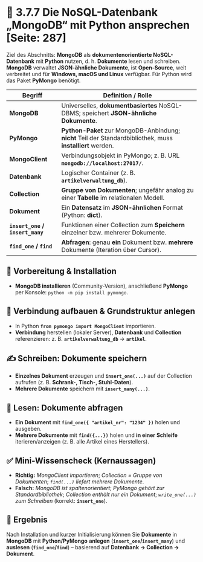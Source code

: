 # 🐍 3.7.7 Die NoSQL-Datenbank „MongoDB“ mit Python ansprechen [Seite: 287]

Ziel des Abschnitts: **MongoDB** als **dokumentenorientierte NoSQL-Datenbank** mit **Python** nutzen, d. h. **Dokumente** lesen und schreiben. **MongoDB** verwaltet **JSON-ähnliche Dokumente**, ist **Open-Source**, weit verbreitet und für **Windows, macOS und Linux** verfügbar. Für Python wird das Paket **PyMongo** benötigt. 

| **Begriff**                      | **Definition / Rolle**                                                                                       |
| -------------------------------- | ------------------------------------------------------------------------------------------------------------ |
| **MongoDB**                      | Universelles, **dokumentbasiertes** NoSQL-DBMS; speichert **JSON-ähnliche Dokumente**.                       |
| **PyMongo**                      | **Python-Paket** zur MongoDB-Anbindung; **nicht** Teil der Standardbibliothek, muss **installiert** werden.  |
| **MongoClient**                  | Verbindungsobjekt in PyMongo; z. B. URL **`mongodb://localhost:27017/`**.                                    |
| **Datenbank**                    | Logischer Container (z. B. **`artikelverwaltung_db`**).                                                      |
| **Collection**                   | **Gruppe von Dokumenten**; ungefähr analog zu einer **Tabelle** im relationalen Modell.                      |
| **Dokument**                     | Ein **Datensatz** im **JSON-ähnlichen** Format (Python: **dict**).                                           |
| **`insert_one` / `insert_many`** | Funktionen einer Collection zum **Speichern** einzelner bzw. mehrerer Dokumente.                             |
| **`find_one` / `find`**          | **Abfragen**: genau **ein** Dokument bzw. **mehrere** Dokumente (Iteration über Cursor).                     |

## 🧰 Vorbereitung & Installation

* **MongoDB installieren** (Community-Version), anschließend **PyMongo** per Konsole: `python -m pip install pymongo`. 

## 🔗 Verbindung aufbauen & Grundstruktur anlegen

* In Python **`from pymongo import MongoClient`** importieren.
* **Verbindung** herstellen (lokaler Server), **Datenbank** und **Collection** referenzieren: z. B. **`artikelverwaltung_db`** → **`artikel`**. 

## ✍️ Schreiben: Dokumente speichern

* **Einzelnes Dokument** erzeugen und **`insert_one(...)`** auf der Collection aufrufen (z. B. **Schrank-, Tisch-, Stuhl-Daten**).
* **Mehrere Dokumente** speichern mit **`insert_many(...)`**. 

## 🔎 Lesen: Dokumente abfragen

* **Ein Dokument** mit **`find_one({ "artikel_nr": "1234" })`** holen und ausgeben.
* **Mehrere Dokumente** mit **`find({...})`** holen und **in einer Schleife** iterieren/anzeigen (z. B. alle Artikel eines Herstellers). 

## ✅ Mini-Wissenscheck (Kernaussagen)

* **Richtig:** *MongoClient importieren*; *Collection = Gruppe von Dokumenten*; *`find(...)` liefert mehrere Dokumente*.
* **Falsch:** *MongoDB ist spaltenorientiert*; *PyMongo gehört zur Standardbibliothek*; *Collection enthält nur ein Dokument*; *`write_one(...)` zum Schreiben* (korrekt: **`insert_one`**). 

## 🎯 Ergebnis

Nach Installation und kurzer Initialisierung können Sie **Dokumente** in **MongoDB** mit **Python/PyMongo** **anlegen** (**`insert_one`/`insert_many`**) und **auslesen** (**`find_one`/`find`**) – basierend auf **Datenbank → Collection → Dokument**.
